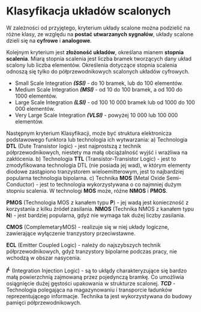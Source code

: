 # Klasyfikacja układów scalonych

W zależności od przyjętego, kryterium układy scalone można podzielić na różne klasy, ze względu na **postać utwarzanych sygnałów**, układy scalone dzieli się na **cyfrowe** i **analogowe**.

Kolejnym kryterium jest **złożoność układów**, określana mianem **stopnia scalenia**. Miarą stopnia scalenia jest liczba bramek tworzących dany układ scalony lub liczba elementów. Określenia dotyczące stopnia scalenia odnoszą się tylko do półprzewodnikowych scalonych układów cyfrowych.

- Small Scale Integration       ***(SSI)*** - do 10 bramek, lub do 100 elementów.
- Medium Scale Integration      ***(MSI)*** - od 10 do 100 bramek, a od 100 do 1000 elementów.
- Large Scale Integration       ***(LSI)*** - od 100 10 000 bramek lub od 1000 do 100 000 elementów.
- Very Large Scale Integration ***(VLSI)*** - powyżej 10 000 lub 100 000 elementów.

Następnym kryterium Klasyfikacji, może być struktura elektronicza podstawowego funktora lub technologia ich wytwarzania:
a) Technologia **DTL** (Dute Transistor logic) - jest najprostszą z technik półprzewodnikowych, niestety ma małą obciążalność wyjść i wrażliwa na zakłócenia.
b) Technologia **TTL** (Transistor-Transistor Logic) - jest to zmodyfikowana technologia DTL (nie posiada jej wad), w którym elementy diodowe zastąpiono tranzystorem wieloemitterowym, jest to najbardziej popularna technologia bipolarna.
c) Technika **MOS** (Metal Oxide Semi-Conductor) - jest to technologia wykorzystywana o co najmniej dużym stopniu scalenia. W technologi **MOS** może, różne **NMOS** i **PMOS**.

**PMOS** (Technologia MOS z kanałem typu **P**) - jej wadą jest konieczność z korzystania z kilku źródeł zasilania.
**NMOS** (Technika NMOS z kanałem typu **N**) - jest bardziej popularna, gdyż nie wymaga tak dużej liczby zasilania. 

**CMOS** (ComplemetaryMOS) - realizuje się w niej układy logiczne, zawierające wyłączenie tranzystory przeciwstawne.

**ECL** (Emitter Coupled Logic) - należy do najszybszych technik półprzewodnikowych, gdyż tranzystory bipolarne podczas pracy, nie wchodzą w obszar nasycenia.

***$I^L$*** (Integration Injection Logic) - są to ukłądy charakteryzujące się bardzo małą powierzchnią zajmowaną przez pojedynczą bramkę. Co umożliwia osiągnięcie dużej gęstości upakowania w strukturze scalonej.
***TCD*** - Technologia polegająca na magazynowaniu i transporcie ładunków reprezentującego informacje. Technika ta jest wykorzystywana do budowy pamięci półprzewodnikowych.
